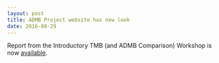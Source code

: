 ```yaml
---
layout: post
title: ADMB Project website has new look
date: 2016-08-29
---
```


Report from the Introductory TMB (and ADMB Comparison) Workshop is now [available](/courses/introductory-tmb-and-admb-comparison-workshop-february-8-12-2016/tmb_admb_workshop_uw_feb_2016.pdf).
